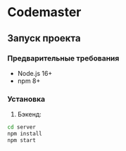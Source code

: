 # Codemaster

## Запуск проекта

### Предварительные требования
- Node.js 16+
- npm 8+

### Установка
1. Бэкенд:
```bash
cd server
npm install
npm start
